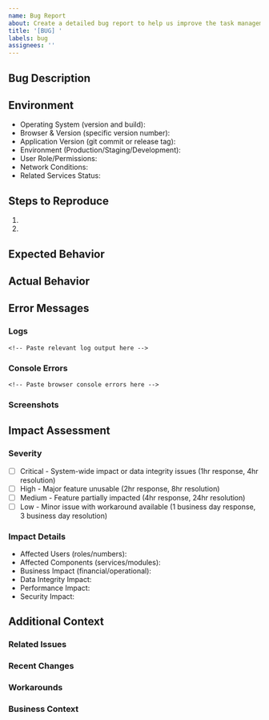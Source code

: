 ```yaml
---
name: Bug Report
about: Create a detailed bug report to help us improve the task management system
title: '[BUG] '
labels: bug
assignees: ''
---
```


## Bug Description
<!-- Provide a clear and comprehensive description of the bug. Minimum 50 characters required. -->
<!-- Include context and initial observations that help understand the issue. -->

## Environment
<!-- Fill in all environment details where the bug occurs -->
- Operating System (version and build): 
- Browser & Version (specific version number): 
- Application Version (git commit or release tag): 
- Environment (Production/Staging/Development): 
- User Role/Permissions: 
- Network Conditions: 
- Related Services Status: 

## Steps to Reproduce
<!-- Provide detailed steps to reproduce the bug. Minimum 2 steps required. -->
1. 
2. 
<!-- Add more steps as needed -->

## Expected Behavior
<!-- Describe what should happen when following the steps above -->

## Actual Behavior
<!-- Describe what actually happens when following the steps above -->
<!-- Include specific observations and any error messages -->

## Error Messages
<!-- Optional: Include any technical error details -->

### Logs
```
<!-- Paste relevant log output here -->
```

### Console Errors
```
<!-- Paste browser console errors here -->
```

### Screenshots
<!-- Attach relevant screenshots here -->

## Impact Assessment
<!-- Provide comprehensive assessment of the bug's impact -->

### Severity
- [ ] Critical - System-wide impact or data integrity issues (1hr response, 4hr resolution)
- [ ] High - Major feature unusable (2hr response, 8hr resolution)
- [ ] Medium - Feature partially impacted (4hr response, 24hr resolution)
- [ ] Low - Minor issue with workaround available (1 business day response, 3 business day resolution)

### Impact Details
- Affected Users (roles/numbers): 
- Affected Components (services/modules): 
- Business Impact (financial/operational): 
- Data Integrity Impact: 
- Performance Impact: 
- Security Impact: 

## Additional Context
<!-- Optional: Provide any additional information that might help in resolution -->

### Related Issues
<!-- Link to related issues if any -->

### Recent Changes
<!-- Note any recent changes that might be relevant -->

### Workarounds
<!-- Document any temporary workarounds if available -->

### Business Context
<!-- Provide relevant business context -->

<!-- 
Reminder:
1. Ensure all required sections are completed
2. Remove any sensitive data from logs and screenshots
3. Provide as much detail as possible to expedite resolution
-->